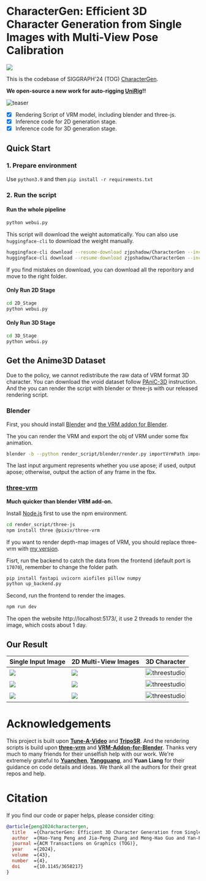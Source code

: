 # CharacterGen: Efficient 3D Character Generation from Single Images with Multi-View Pose Calibration

<a href="https://huggingface.co/spaces/VAST-AI/CharacterGen"><img src="https://img.shields.io/badge/%F0%9F%A4%97%20Gradio%20Demo-Huggingface-orange"></a>

This is the codebase of SIGGRAPH'24 (TOG) [CharacterGen](https://charactergen.github.io/).

**We open-source a new work for auto-rigging [UniRig](https://github.com/vast-enterprise/UniRig-lightning)!!**

![teaser](./materials/teaser.png)

- [x] Rendering Script of VRM model, including blender and three-js.
- [x] Inference code for 2D generation stage.
- [x] Inference code for 3D generation stage.

## Quick Start

### 1. Prepare environment

Use `python3.9` and then
`pip install -r requirements.txt`

### 2. Run the script

#### Run the whole pipeline

```bash
python webui.py
```

This script will download the weight automatically. 
You can also use `huggingface-cli` to download the weight manually.

```bash
huggingface-cli download --resume-download zjpshadow/CharacterGen --include 2D_Stage/* --local-dir .
huggingface-cli download --resume-download zjpshadow/CharacterGen --include 3D_Stage/* --local-dir .
```

If you find mistakes on download, you can download all the reporitory and move to the right folder.

#### Only Run 2D Stage

```bash
cd 2D_Stage
python webui.py
```

#### Only Run 3D Stage

```bash
cd 3D_Stage
python webui.py
```

## Get the Anime3D Dataset

Due to the policy, we cannot redistribute the raw data of VRM format 3D character.
You can download the vroid dataset follow [PAniC-3D](https://github.com/ShuhongChen/panic3d-anime-reconstruction) instruction.
And the you can render the script with blender or three-js with our released rendering script.

### Blender

First, you should install  [Blender](https://www.blender.org/) and  [the VRM addon for Blender](https://github.com/saturday06/VRM-Addon-for-Blender).

The you can render the VRM and export the obj of VRM under some fbx animation.

```bash
blender -b --python render_script/blender/render.py importVrmPath importFbxPath outputFolder [is_apose]
```

The last input argument represents whether you use apose; if used, output apose; otherwise, output the action of any frame in the fbx.

### [three-vrm](https://github.com/pixiv/three-vrm)

**Much quicker than blender VRM add-on.**

Install [Node.js](https://nodejs.org/) first to use the npm environment.

```bash
cd render_script/three-js
npm install three @pixiv/three-vrm
```

If you want to render depth-map images of VRM, you should replace three-vrm with [my version](/home/zjp/CharacterGen/render_script/three-js/src/three-vrm.js).

Fisrt, run the backend to catch the data from the frontend (default port is `17070`), remember to change the folder path.

```bash
pip install fastapi uvicorn aiofiles pillow numpy
python up_backend.py
```

Second, run the frontend to render the images.

```bash
npm run dev
```

The open the website http://localhost:5173/, it use 2 threads to render the image, which costs about 1 day.

## Our Result

| Single Input Image | 2D Multi-View Images | 3D Character |
|-------|-------|-------|
| ![](./materials/input/1.png) | ![](./materials/ours_multiview/1.png) | <img alt="threestudio" src="./materials/videos/1.gif" width="100%"> |
| ![](./materials/input/2.png) | ![](./materials/ours_multiview/2.png) | <img alt="threestudio" src="./materials/videos/2.gif" width="100%"> |
| ![](./materials/input/3.png) | ![](./materials/ours_multiview/3.png) | <img alt="threestudio" src="./materials/videos/3.gif" width="100%"> |

# Acknowledgements

This project is built upon **[Tune-A-Video](https://github.com/showlab/Tune-A-Video)** and **[TripoSR](https://github.com/VAST-AI-Research/TripoSR)**.
And the rendering scripts is build upon **[three-vrm](https://github.com/pixiv/three-vrm)** and **[VRM-Addon-for-Blender](https://github.com/saturday06/VRM-Addon-for-Blender)**.
Thanks very much to many friends for their unselfish help with our work. We're extremely grateful to **[Yuanchen](https://github.com/bennyguo)**, **[Yangguang](https://scholar.google.com/citations?user=a7AMvgkAAAAJ)**, and **Yuan Liang** for their guidance on code details and ideas.
We thank all the authors for their great repos and help.

# Citation

If you find our code or paper helps, please consider citing:

```bibtex
@article{peng2024charactergen,
  title   ={CharacterGen: Efficient 3D Character Generation from Single Images with Multi-View Pose Canonicalization}, 
  author  ={Hao-Yang Peng and Jia-Peng Zhang and Meng-Hao Guo and Yan-Pei Cao and Shi-Min Hu},
  journal ={ACM Transactions on Graphics (TOG)},
  year    ={2024},
  volume  ={43},
  number  ={4},
  doi     ={10.1145/3658217}
}
```
